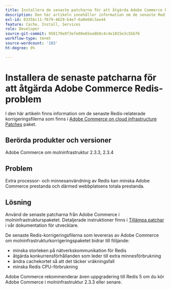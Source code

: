 ```yaml
---
title: Installera de senaste patcharna för att åtgärda Adobe Commerce Redis-problem
description: Den här artikeln innehåller information om de senaste Redis-relaterade korrigeringsfilerna som finns i [Adobe Commerce on cloud infrastructure Patches](https://devdocs.magento.com/cloud/project/project-patch.html) package.
exl-id: 0335bc11-f679-4629-b4e7-6a0e68c3ae44
feature: Cache, Install, Services
role: Developer
source-git-commit: 958179e0f3efe08e65ea8b0c4c4e1015e3c5bb76
workflow-type: tm+mt
source-wordcount: '183'
ht-degree: 0%

---
```


# Installera de senaste patcharna för att åtgärda Adobe Commerce Redis-problem

I den här artikeln finns information om de senaste Redis-relaterade korrigeringsfilerna som finns i [Adobe Commerce on cloud infrastructure Patches](https://devdocs.magento.com/cloud/project/project-patch.html) paket.

## Berörda produkter och versioner

Adobe Commerce om molninfrastruktur 2.3.3, 2.3.4

## Problem

Extra processor- och minnesanvändning av Redis kan minska Adobe Commerce prestanda och därmed webbplatsens totala prestanda.

## Lösning

Använd de senaste patcharna från Adobe Commerce i molninfrastrukturspaketet. Detaljerade instruktioner finns i [Tillämpa patchar](https://devdocs.magento.com/cloud/project/project-patch.html) i vår dokumentation för utvecklare.

De senaste Redis-korrigeringsfilerna som levereras av Adobe Commerce om molninfrastrukturkorrigeringspaketet bidrar till följande:

* minska storleken på nätverkskommunikation för Redis
* åtgärda konkurrensförhållanden som leder till extra minnesförbrukning
* ändra cachekortet så att det täcker vräkningsfall
* minska Redis CPU-förbrukning

Adobe Commerce rekommenderar även uppgradering till Redis 5 om du kör Adobe Commerce i molninfrastruktur 2.3.3 eller senare.
